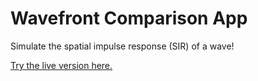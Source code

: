 # Wavefront Comparison App
Simulate the spatial impulse response (SIR) of a wave!

[Try the live version here.](https://delay-and-sum.com/v2.html)
